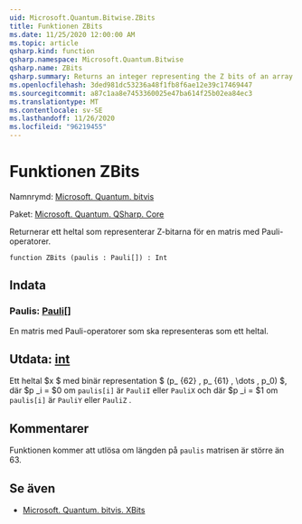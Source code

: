```yaml
---
uid: Microsoft.Quantum.Bitwise.ZBits
title: Funktionen ZBits
ms.date: 11/25/2020 12:00:00 AM
ms.topic: article
qsharp.kind: function
qsharp.namespace: Microsoft.Quantum.Bitwise
qsharp.name: ZBits
qsharp.summary: Returns an integer representing the Z bits of an array of Pauli operators.
ms.openlocfilehash: 3ded981dc53236a48f1fb8f6ae12e39c17469447
ms.sourcegitcommit: a87c1aa8e7453360025e47ba614f25b02ea84ec3
ms.translationtype: MT
ms.contentlocale: sv-SE
ms.lasthandoff: 11/26/2020
ms.locfileid: "96219455"
---
```

# <a name="zbits-function"></a>Funktionen ZBits

Namnrymd: [Microsoft. Quantum. bitvis](xref:Microsoft.Quantum.Bitwise)

Paket: [Microsoft. Quantum. QSharp. Core](https://nuget.org/packages/Microsoft.Quantum.QSharp.Core)


Returnerar ett heltal som representerar Z-bitarna för en matris med Pauli-operatorer.

```qsharp
function ZBits (paulis : Pauli[]) : Int
```


## <a name="input"></a>Indata

### <a name="paulis--pauli"></a>Paulis: [Pauli](xref:microsoft.quantum.lang-ref.pauli)[]

En matris med Pauli-operatorer som ska representeras som ett heltal.



## <a name="output--int"></a>Utdata: [int](xref:microsoft.quantum.lang-ref.int)

Ett heltal $x $ med binär representation $ (p_ {62} \, p_ {61} \, \dots \, p_0) $, där $p _i = $0 om `paulis[i]` är `PauliI` eller `PauliX` och där $p _i = $1 om `paulis[i]` är `PauliY` eller `PauliZ` .

## <a name="remarks"></a>Kommentarer

Funktionen kommer att utlösa om längden på `paulis` matrisen är större än 63.

## <a name="see-also"></a>Se även

- [Microsoft. Quantum. bitvis. XBits](xref:Microsoft.Quantum.Bitwise.XBits)